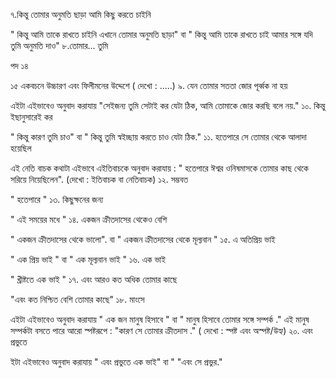 ৭.কিন্তু তোমার অনুমতি ছাড়া আমি কিছু করতে চাইনি 

 " কিন্তু আমি তাকে রাখতে চাইনি এখানে তোমার অনুমতি ছাড়া" বা " কিন্তু আমি তাকে রাখতে চাই আমার সঙ্গে যদি তুমি অনুমতি দাও"
৮.তোমার... তুমি 

 পদ ১৪

১৫ একবচনে উচ্চারণ এবং ফিলীমনের উদ্দেশে ( দেখো : .....) 
৯. যেন তোমার সততা জোর পূর্ব্বক না হয় 

 এইটা এইভাবেও অনুবাদ করাযায় "সেইজন্য তুমি সেটাই কর যেটা ঠিক, আমি তোমাকে জোর করছি বলে নয়." 
১০. কিন্তু ইছানুসারেই কর 

 " কিন্তু কারণ তুমি চাও" বা " কিন্তু  তুমি স্বইচ্ছায় করতে চাও যেটা ঠিক."
১১. হতেপারে সে তোমার থেকে আলাদা হয়েছিল 

 এই নেতি বাচক কথাটা এইভাবে এইতিবাচকে অনুবাদ করাযায় : " হতেপারে ঈশ্বর ওনিষমাসকে তোমার কাছ থেকে সরিয়ে নিয়েছিলেন". (দেখো : ইতিবাচক বা নেতিবাচক)
১২. সম্ভবত 

" হতেপারে "
১৩. কিছুক্ষনের জন্য 

 " এই সময়ের মধে "
১৪. একজন ক্রীতদাসের থেকেও বেশি 

 " একজন ক্রীতদাসের থেকে ভালো". বা " একজন ক্রীতদাসের থেকে মূল্যবান "
১৫. এ অতিপ্রিয় ভাই 

 " এক প্রিয় ভাই " বা " এক মূল্যবান ভাই "
১৬. এক ভাই 

" খ্রীষ্টতে এক ভাই "
১৭. এবং আরও কত অধিক তোমার কাছে 

 "এবং কত নিশ্চিত বেশি তোমার কাছে"
১৮. মাংসে 

 এইটা এইভাবেও অনুবাদ করাযায় " এক জন মানুষ হিসাবে " বা " মানুষ হিসাবে তোমার সঙ্গে সম্পর্ক ." 
এই  মানুষ সম্পর্কটা বসতে পারে আরো স্পষ্টরূপে : "কারণ সে তোমার ক্রীতদাস ."
 ( দেখো : স্পষ্ট এবং  অস্পষ্ট/উহ্য)
২০. এবং প্রভুতে 

 ইটা এইভাবেও অনুবাদ করাযায় " এবং প্রভুতে এক ভাই" বা " "এবং সে প্রভুর."